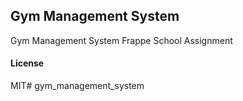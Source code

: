 ## Gym Management System

Gym Management System Frappe School Assignment

#### License

MIT# gym_management_system
